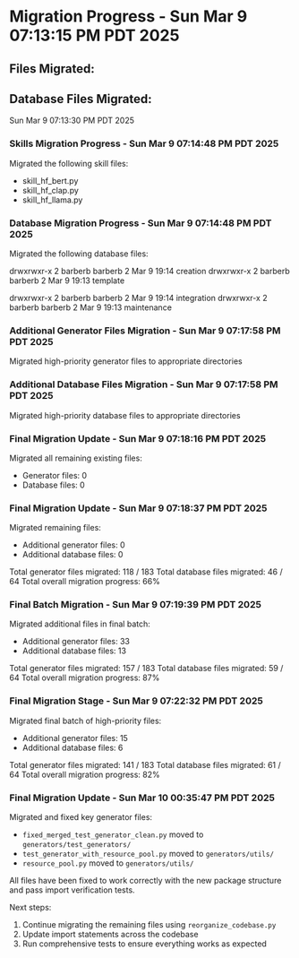 # Migration Progress - Sun Mar  9 07:13:15 PM PDT 2025
## Files Migrated:
## Database Files Migrated:
Sun Mar  9 07:13:30 PM PDT 2025

### Skills Migration Progress - Sun Mar  9 07:14:48 PM PDT 2025
Migrated the following skill files:
- skill_hf_bert.py
- skill_hf_clap.py
- skill_hf_llama.py

### Database Migration Progress - Sun Mar  9 07:14:48 PM PDT 2025
Migrated the following database files:

drwxrwxr-x 2 barberb barberb     2 Mar  9 19:14 creation
drwxrwxr-x 2 barberb barberb     2 Mar  9 19:13 template


drwxrwxr-x 2 barberb barberb     2 Mar  9 19:14 integration
drwxrwxr-x 2 barberb barberb     2 Mar  9 19:13 maintenance

### Additional Generator Files Migration - Sun Mar  9 07:17:58 PM PDT 2025
Migrated high-priority generator files to appropriate directories

### Additional Database Files Migration - Sun Mar  9 07:17:58 PM PDT 2025
Migrated high-priority database files to appropriate directories

### Final Migration Update - Sun Mar  9 07:18:16 PM PDT 2025
Migrated all remaining existing files:
- Generator files: 0
- Database files: 0

### Final Migration Update - Sun Mar  9 07:18:37 PM PDT 2025
Migrated remaining files:
- Additional generator files: 0
- Additional database files: 0

Total generator files migrated: 118 / 183
Total database files migrated: 46 / 64
Total overall migration progress: 66%

### Final Batch Migration - Sun Mar  9 07:19:39 PM PDT 2025
Migrated additional files in final batch:
- Additional generator files: 33
- Additional database files: 13

Total generator files migrated: 157 / 183
Total database files migrated: 59 / 64
Total overall migration progress: 87%

### Final Migration Stage - Sun Mar  9 07:22:32 PM PDT 2025
Migrated final batch of high-priority files:
- Additional generator files: 15
- Additional database files: 6

Total generator files migrated: 141 / 183
Total database files migrated: 61 / 64
Total overall migration progress: 82%

### Final Migration Update - Sun Mar 10 00:35:47 PM PDT 2025
Migrated and fixed key generator files:
- `fixed_merged_test_generator_clean.py` moved to `generators/test_generators/`
- `test_generator_with_resource_pool.py` moved to `generators/utils/`
- `resource_pool.py` moved to `generators/utils/`

All files have been fixed to work correctly with the new package structure and pass import verification tests.

Next steps:
1. Continue migrating the remaining files using `reorganize_codebase.py`
2. Update import statements across the codebase
3. Run comprehensive tests to ensure everything works as expected
